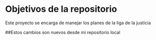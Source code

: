 # Objetivos de la repositorio

Este proyecto se encarga de manejar los planes de la liga de la justicia

##Estos cambios son nuevos desde mi repositorio local


